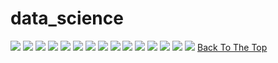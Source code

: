 # data_science

![](images/1.jpg)
![](images/2.jpg)
![](images/4.jpg)
![](images/5.jpg)
![](images/6.jpg)
![](images/7.jpg)
![](images/8.jpg)
![](images/9.jpg)
![](images/10.jpg)
![](images/11.jpg)
![](images/12.jpg)
![](images/14.jpg)
![](images/15.jpg)
![](images/17.jpg)
![](images/18.jpg)
[Back To The Top](#read-me-template)
